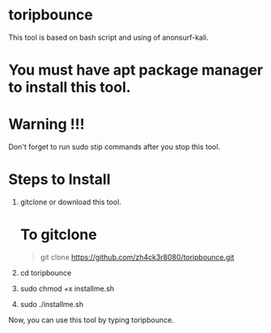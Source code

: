 # toripbounce
This tool is based on bash script and using of anonsurf-kali.

# You must have apt package manager to install this tool.

# Warning !!!
Don't forget to run sudo stip commands after you stop this tool.

# Steps to Install 

1. gitclone or download this tool.
    
    # To gitclone
    > git clone https://github.com/zh4ck3r8080/toripbounce.git
    
2. cd toripbounce

3. sudo chmod +x installme.sh

4. sudo ./installme.sh

Now, you can use this tool by typing toripbounce.

